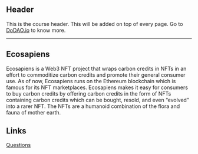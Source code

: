 ## Header
This is the course header. This will be added on top of every page. Go to [DoDAO.io](https://www.dodao.io) to know more.

---

## Ecosapiens
 
Ecosapiens is a Web3 NFT project that wraps carbon credits in NFTs in an effort to commoditize carbon credits and promote their  general consumer use. As of now, Ecosapiens runs on the Ethereum blockchain which is famous for its NFT marketplaces. Ecosapiens makes  it easy for consumers to buy carbon credits by offering carbon credits in the form of NFTs containing carbon credits which can be bought,  resold, and even “evolved” into a rarer NFT. The NFTs are a humanoid combination of the flora and fauna of mother earth.




## Links




[Questions](./../../generated/questions/ecosapiens.md)